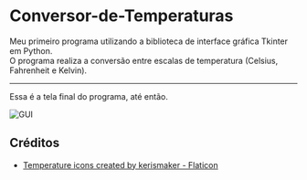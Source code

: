 <h1> Conversor-de-Temperaturas </h1>
Meu primeiro programa utilizando a biblioteca de interface gráfica Tkinter em Python.<br>
O programa realiza a conversão entre escalas de temperatura (Celsius, Fahrenheit e Kelvin).

<hr>

<p>Essa é a tela final do programa, até então.

![GUI](https://user-images.githubusercontent.com/68817384/163742248-63bee7bf-c6ae-4f25-8c05-b5f96c3ddea7.png)

## Créditos
<ul>
    <li><a href="https://www.flaticon.com/free-icons/temperature" title="temperature icons">Temperature icons created by kerismaker - Flaticon</a></li>
</ul>
